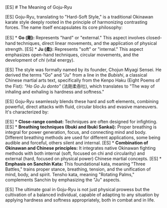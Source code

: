 [ES] # The Meaning of Goju-Ryu

[ES] Goju-Ryu, translating to "Hard-Soft Style," is a traditional Okinawan karate style deeply rooted in the principle of harmonizing contrasting forces. The name itself encapsulates its core philosophy:

[ES] *   **Go (剛):** Represents "hard" or "external." This aspect involves closed-hand techniques, direct linear movements, and the application of physical strength.
[ES] *   **Ju (柔):** Represents "soft" or "internal." This aspect emphasizes open-hand techniques, circular movements, and the development of *chi* (vital energy).

[ES] The style was formally named by its founder, Chojun Miyagi Sensei. He derived the terms "Go" and "Ju" from a line in the *Bubishi*, a classical Chinese martial arts text, specifically from the Kenpo Haku (Eight Poems of the Fist): *"Ho Go Ju donto"* (法剛柔呑吐), which translates to "The way of inhaling and exhaling is hardness and softness."

[ES] Goju-Ryu seamlessly blends these hard and soft elements, combining powerful, direct attacks with fluid, circular blocks and evasive maneuvers. It's characterized by:

[ES] *   **Close-range combat:** Techniques are often designed for infighting.
[ES] *   **Breathing techniques (Ibuki and Ibuki Sankai):** Proper breathing is integral for power generation, focus, and connecting mind and body. Different breathing methods are used for different applications, some being audible and forceful, others silent and internal.
[ES] *   **Combination of Okinawan and Chinese principles:** It integrates native Okinawan fighting methods with both internal (soft, focused on chi and circularity) and external (hard, focused on physical power) Chinese martial concepts.
[ES] *   **Emphasis on Sanchin Kata:** This foundational kata, meaning "Three Battles," trains proper stance, breathing, tension, and the unification of mind, body, and spirit. Tensho kata, meaning "Rotating Palms," complements Sanchin by emphasizing the "Ju" aspects.

[ES] The ultimate goal in Goju-Ryu is not just physical prowess but the cultivation of a balanced individual, capable of adapting to any situation by applying hardness and softness appropriately, both in combat and in life. 